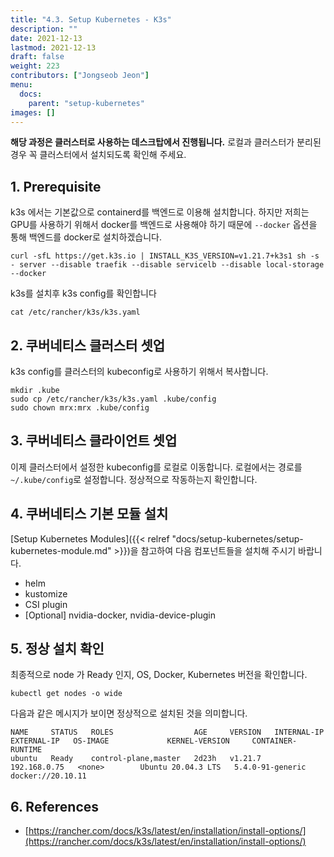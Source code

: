 ```yaml
---
title: "4.3. Setup Kubernetes - K3s"
description: ""
date: 2021-12-13
lastmod: 2021-12-13
draft: false
weight: 223
contributors: ["Jongseob Jeon"]
menu:
  docs:
    parent: "setup-kubernetes"
images: []
---
```


**해당 과정은 클러스터로 사용하는 데스크탑에서 진행됩니다.**
로컬과 클러스터가 분리된 경우 꼭 클러스터에서 설치되도록 확인해 주세요.

## 1. Prerequisite

k3s 에서는 기본값으로 containerd를 백엔드로 이용해 설치합니다.
하지만 저희는 GPU를 사용하기 위해서 docker를 백엔드로 사용해야 하기 때문에 `--docker` 옵션을 통해 백엔드를 docker로 설치하겠습니다.

```text
curl -sfL https://get.k3s.io | INSTALL_K3S_VERSION=v1.21.7+k3s1 sh -s - server --disable traefik --disable servicelb --disable local-storage --docker
```

k3s를 설치후 k3s config를 확인합니다

```text
cat /etc/rancher/k3s/k3s.yaml
```

## 2. 쿠버네티스 클러스터 셋업

k3s config를 클러스터의 kubeconfig로 사용하기 위해서 복사합니다.

```text
mkdir .kube
sudo cp /etc/rancher/k3s/k3s.yaml .kube/config
sudo chown mrx:mrx .kube/config
```

## 3. 쿠버네티스 클라이언트 셋업

이제 클러스터에서 설정한 kubeconfig를 로컬로 이동합니다.
로컬에서는 경로를 `~/.kube/config`로 설정합니다.
정상적으로 작동하는지 확인합니다.

## 4. 쿠버네티스 기본 모듈 설치

[Setup Kubernetes Modules]({{< relref "docs/setup-kubernetes/setup-kubernetes-module.md" >}})을 참고하여 다음 컴포넌트들을 설치해 주시기 바랍니다.

- helm
- kustomize
- CSI plugin
- [Optional] nvidia-docker, nvidia-device-plugin

## 5. 정상 설치 확인

최종적으로 node 가 Ready 인지, OS, Docker, Kubernetes 버전을 확인합니다.

```text
kubectl get nodes -o wide
```

다음과 같은 메시지가 보이면 정상적으로 설치된 것을 의미합니다.

```text
NAME     STATUS   ROLES                  AGE     VERSION   INTERNAL-IP    EXTERNAL-IP   OS-IMAGE             KERNEL-VERSION     CONTAINER-RUNTIME
ubuntu   Ready    control-plane,master   2d23h   v1.21.7   192.168.0.75   <none>        Ubuntu 20.04.3 LTS   5.4.0-91-generic   docker://20.10.11
```

## 6. References

- [https://rancher.com/docs/k3s/latest/en/installation/install-options/](https://rancher.com/docs/k3s/latest/en/installation/install-options/)
